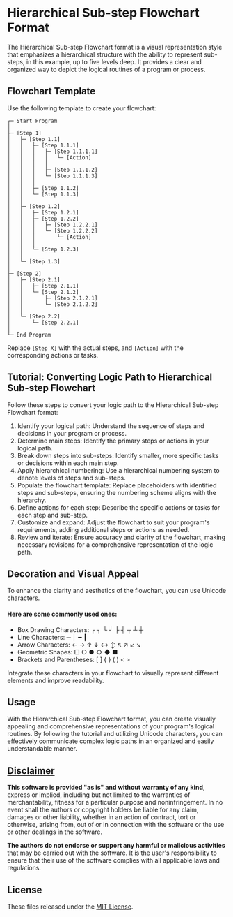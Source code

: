 # Hierarchical Sub-step Flowchart Format

The Hierarchical Sub-step Flowchart format is a visual representation style that emphasizes a hierarchical structure with the ability to represent sub-steps, in this example, up to five levels deep. It provides a clear and organized way to depict the logical routines of a program or process.

## Flowchart Template

Use the following template to create your flowchart:

```
┌─ Start Program
│
├─ [Step 1]
│   ├─ [Step 1.1]
│   │   ├─ [Step 1.1.1]
│   │   │   ├─ [Step 1.1.1.1]
│   │   │   │   └─ [Action]
│   │   │   │
│   │   │   ├─ [Step 1.1.1.2]
│   │   │   └─ [Step 1.1.1.3]
│   │   │
│   │   ├─ [Step 1.1.2]
│   │   └─ [Step 1.1.3]
│   │
│   ├─ [Step 1.2]
│   │   ├─ [Step 1.2.1]
│   │   ├─ [Step 1.2.2]
│   │   │   ├─ [Step 1.2.2.1]
│   │   │   └─ [Step 1.2.2.2]
│   │   │       └─ [Action]
│   │   │
│   │   └─ [Step 1.2.3]
│   │
│   └─ [Step 1.3]
│
├─ [Step 2]
│   ├─ [Step 2.1]
│   │   ├─ [Step 2.1.1]
│   │   └─ [Step 2.1.2]
│   │       ├─ [Step 2.1.2.1]
│   │       └─ [Step 2.1.2.2]
│   │
│   └─ [Step 2.2]
│       └─ [Step 2.2.1]
│
└─ End Program
```
Replace `[Step X]` with the actual steps, and `[Action]` with the corresponding actions or tasks.

## Tutorial: Converting Logic Path to Hierarchical Sub-step Flowchart

Follow these steps to convert your logic path to the Hierarchical Sub-step Flowchart format:

1. Identify your logical path: Understand the sequence of steps and decisions in your program or process.
2. Determine main steps: Identify the primary steps or actions in your logical path.
3. Break down steps into sub-steps: Identify smaller, more specific tasks or decisions within each main step.
4. Apply hierarchical numbering: Use a hierarchical numbering system to denote levels of steps and sub-steps.
5. Populate the flowchart template: Replace placeholders with identified steps and sub-steps, ensuring the numbering scheme aligns with the hierarchy.
6. Define actions for each step: Describe the specific actions or tasks for each step and sub-step.
7. Customize and expand: Adjust the flowchart to suit your program's requirements, adding additional steps or actions as needed.
8. Review and iterate: Ensure accuracy and clarity of the flowchart, making necessary revisions for a comprehensive representation of the logic path.

## Decoration and Visual Appeal

To enhance the clarity and aesthetics of the flowchart, you can use Unicode characters.

#### Here are some commonly used ones:
- Box Drawing Characters: ┌ ┐ └ ┘ ├ ┤ ┬ ┴ ┼
- Line Characters: ─ │ ━ ┃
- Arrow Characters: ← → ↑ ↓ ↔ ↕ ↖ ↗ ↙ ↘
- Geometric Shapes: □ ○ ● ◇ ◆ ■
- Brackets and Parentheses: [ ] { } ( ) < >

Integrate these characters in your flowchart to visually represent different elements and improve readability.

## Usage

With the Hierarchical Sub-step Flowchart format, you can create visually appealing and comprehensive representations of your program's logical routines. By following the tutorial and utilizing Unicode characters, you can effectively communicate complex logic paths in an organized and easily understandable manner.

## [Disclaimer](DISCLAIMER)
**This software is provided "as is" and without warranty of any kind**, express or implied, including but not limited to the warranties of merchantability, fitness for a particular purpose and noninfringement. In no event shall the authors or copyright holders be liable for any claim, damages or other liability, whether in an action of contract, tort or otherwise, arising from, out of or in connection with the software or the use or other dealings in the software.

**The authors do not endorse or support any harmful or malicious activities** that may be carried out with the software. It is the user's responsibility to ensure that their use of the software complies with all applicable laws and regulations.

## License

These files released under the [MIT License](LICENSE).
